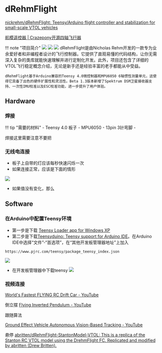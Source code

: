 # dRehmFlight
[nickrehm/dRehmFlight: Teensy/Arduino flight controller and stabilization for small-scale VTOL vehicles](https://github.com/nickrehm/dRehmFlight)


[航模遥控器 | Crazepony开源四轴飞行器](http://www.crazepony.com/book/wiki/remote-controller-2-4.html)

!!! note "项目简介"
    ![](https://github.com/nickrehm/dRehmFlight/raw/master/dRehmFlight%20Logo.png)
    ![](https://philfan-pic.oss-cn-beijing.aliyuncs.com/img/20241126113138.png)
    ![](https://philfan-pic.oss-cn-beijing.aliyuncs.com/img/20241126113215.png)
    dRehmFlight是由Nicholas Rehm开发的一款专为业余爱好者和非编程者设计的飞行控制器。它提供了直观易懂的代码结构，让你无需深入复杂的类库就能快速理解并进行定制化开发。此外，项目还包含了详细的VTOL飞行稳定概念介绍，无论是新手还是经验丰富的老手都能从中受益。

    dRehmFlight基于Arduino兼容的Teensy 4.0微控制器和MPU6050 6轴惯性测量单元，这使得它具备了出色的硬件扩展性和灵活性。Beta 1.3版本新增了Spektrum DSM卫星接收器支持、一次性IMU校准以及ESC校准功能，进一步提升了用户体验。

## Hardware

### 焊接

!!! tip "需要的材料"
    - Teensy 4.0 板子
    - MPU6050
    - 13pin 3针弯脚
    - 

焊接这里需要注意不要把

### 无线电连接


- 板子上自带的灯应该每秒快速闪烁一次
- 如果连接正常，应该是下面的情形

![](https://philfan-pic.oss-cn-beijing.aliyuncs.com/img/20250303111327780.png)

- 如果值没有变化，那么

## Software

### 在Arduino中配置Teensy环境
- 第一步是下载 [Teensy Loader app for Windows XP](https://www.pjrc.com/teensy/loader_xp.html)
- 第二步是下载[Teensyduino: Teensy support for Arduino IDE](https://www.pjrc.com/teensy/td_download.html)。在Arduino IDE中选择“文件”-“首选项”，在“其他开发板管理器地址”上加入
```title="每行一个即可"
https://www.pjrc.com/teensy/package_teensy_index.json
```
![](https://philfan-pic.oss-cn-beijing.aliyuncs.com/img/20250303094840219.png)

- 在开发板管理器中下载teensy
![](https://philfan-pic.oss-cn-beijing.aliyuncs.com/img/20250303094757685.png)



### 视频连接
[World's Fastest FLYING RC Drift Car - YouTube](https://www.youtube.com/watch?v=dcu0jODIlWU)

倒立摆
[Flying Inverted Pendulum - YouTube](https://www.youtube.com/watch?v=XmYRQi48s-8)

跟随算法

[Ground Effect Vehicle Autonomous Vision-Based Tracking - YouTube](https://www.youtube.com/watch?v=uaY2G5Kbj_g)

悬停
[abritten/dRehmFlight-StantonModel-VTOL: This is a replica of the Stanton RC VTOL model using the DrehmFlight FC. Replicated and modified by abritten (Drew Britten).](https://github.com/abritten/dRehmFlight-StantonModel-VTOL?tab=readme-ov-file)